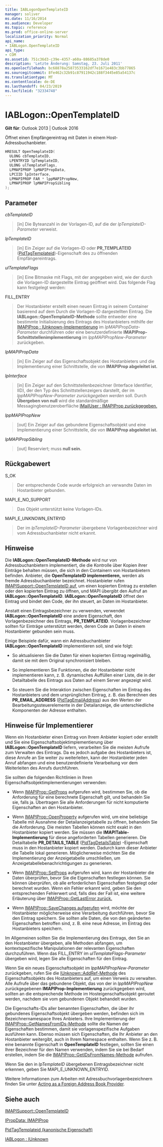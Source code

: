 ```yaml
---
title: IABLogonOpenTemplateID
manager: soliver
ms.date: 11/16/2014
ms.audience: Developer
ms.topic: reference
ms.prod: office-online-server
localization_priority: Normal
api_name:
- IABLogon.OpenTemplateID
api_type:
- COM
ms.assetid: 751c36d3-c39e-4357-a60a-88685a378de0
description: 'Letzte Änderung: Samstag, 23. Juli 2011'
ms.openlocfilehash: bc68878a25873533162df7e1671e483c3bb77865
ms.sourcegitcommit: 8fe462c32b91c87911942c188f3445e85a54137c
ms.translationtype: MT
ms.contentlocale: de-DE
ms.lasthandoff: 04/23/2019
ms.locfileid: "32334748"
---
```

# <a name="iablogonopentemplateid"></a>IABLogon::OpenTemplateID

  
  
**Gilt für**: Outlook 2013 | Outlook 2016 
  
Öffnet einen Empfängereintrag mit Daten in einem Host-Adressbuchanbieter.
  
```cpp
HRESULT OpenTemplateID(
  ULONG cbTemplateID,
  LPENTRYID lpTemplateID,
  ULONG ulTemplateFlags,
  LPMAPIPROP lpMAPIPropData,
  LPCIID lpInterface,
  LPMAPIPROP FAR * lppMAPIPropNew,
  LPMAPIPROP lpMAPIPropSibling
);
```

## <a name="parameters"></a>Parameter

 _cbTemplateID_
  
> [in] Die Byteanzahl in der Vorlagen-ID, auf die der  _lpTemplateID-Parameter_ verweist. 
    
 _lpTemplateID_
  
> [in] Ein Zeiger auf die Vorlagen-ID oder **PR_TEMPLATEID** ([PidTagTemplateid](pidtagtemplateid-canonical-property.md))-Eigenschaft des zu öffnenden Empfängereintrags.
    
 _ulTemplateFlags_
  
> [in] Eine Bitmaske mit Flags, mit der angegeben wird, wie der durch die Vorlagen-ID dargestellte Eintrag geöffnet wird. Das folgende Flag kann festgelegt werden:
    
FILL_ENTRY 
  
> Der Hostanbieter erstellt einen neuen Eintrag in seinem Container basierend auf dem Durch die Vorlagen-ID dargestellten Eintrag. Die **IABLogon::OpenTemplateID-Methode** sollte entweder eine bestimmte Initialisierung des Eintrags des Hostanbieters mithilfe der [IMAPIProp : IUnknown-Implementierung](imapipropiunknown.md) im  _lpMAPIPropData-Parameter_ durchführen oder eine benutzerdefinierte **IMAPIProp-Schnittstellenimplementierung** im  _lppMAPIPropNew-Parameter_ zurückgeben. 
    
 _lpMAPIPropData_
  
> [in] Ein Zeiger auf das Eigenschaftsobjekt des Hostanbieters und die Implementierung einer Schnittstelle, die von **IMAPIProp abgeleitet ist.**
    
 _lpInterface_
  
> [in] Ein Zeiger auf den Schnittstellenbezeichner (Interface Identifier, IID), der den Typ des Schnittstellenzeigers darstellt, der im  _lppMAPIPropNew-Parameter zurückgegeben werden_ soll. Durch **Übergeben von null** wird die standardmäßige Messagingbenutzeroberfläche [IMailUser : IMAPIProp zurückgegeben.](imailuserimapiprop.md)
    
 _lppMAPIPropNew_
  
> [out] Ein Zeiger auf das gebundene Eigenschaftsobjekt und eine Implementierung einer Schnittstelle, die von **IMAPIProp abgeleitet ist.**
    
 _lpMAPIPropSibling_
  
> [out] Reserviert; muss **null sein.**
    
## <a name="return-value"></a>Rückgabewert

S_OK 
  
> Der entsprechende Code wurde erfolgreich an verwandte Daten im Hostanbieter gebunden.
    
MAPI_E_NO_SUPPORT 
  
> Das Objekt unterstützt keine Vorlagen-IDs.
    
MAPI_E_UNKNOWN_ENTRYID 
  
> Der im  _lpTemplateID-Parameter_ übergebene Vorlagenbezeichner wird vom Adressbuchanbieter nicht erkannt. 
    
## <a name="remarks"></a>Hinweise

Die **IABLogon::OpenTemplateID-Methode** wird nur von Adressbuchanbietern implementiert, die die Kontrolle über Kopien ihrer Einträge behalten müssen, die sich in den Containern von Hostanbietern befinden. Anbieter, die **OpenTemplateID implementieren,** werden als fremde Adressbuchanbieter bezeichnet. Hostanbieter rufen [IMAPISupport::OpenTemplateID auf,](imapisupport-opentemplateid.md) um einen kopierten Eintrag zu erstellen oder den kopierten Eintrag zu öffnen, und MAPI übergibt den Aufruf an **IABLogon::OpenTemplateID**. **IABLogon::OpenTemplateID** öffnet den Eintrag und bindet den Code, der ihn steuert, an Daten im Hostanbieter. 
  
Anstatt einen Eintragsbezeichner zu verwenden, verwendet **IABLogon::OpenTemplateID** eine andere Eigenschaft, den Vorlagenbezeichner des Eintrags, **PR_TEMPLATEID**. Vorlagenbezeichner sollten für Einträge unterstützt werden, deren Code an Daten in einem Hostanbieter gebunden sein muss.
  
Einige Beispiele dafür, wann ein Adressbuchanbieter **IABLogon::OpenTemplateID** implementieren soll, sind wie folgt: 
  
- So aktualisieren Sie die Daten für einen kopierten Eintrag regelmäßig, damit sie mit dem Original synchronisiert bleiben.
    
- So implementieren Sie Funktionen, die der Hostanbieter nicht implementieren kann, z. B. dynamisches Auffüllen einer Liste, die in der Detailtabelle des Eintrags aus Daten auf einem Server angezeigt wird.
    
- So steuern Sie die Interaktion zwischen Eigenschaften im Eintrag des Hostanbieters und dem ursprünglichen Eintrag, z. B. das Berechnen des **PR_EMAIL_ADDRESS** ([PidTagEmailAddress](pidtagemailaddress-canonical-property.md)) aus den Werten der Bearbeitungssteuerelemente in der Detailanzeige, die unterschiedliche Komponenten der Adresse enthalten.
    
## <a name="notes-to-implementers"></a>Hinweise für Implementierer

Wenn ein Hostanbieter einen Eintrag von Ihrem Anbieter kopiert oder erstellt und Sie eine Eigenschaftsobjektimplementierung über **IABLogon::OpenTemplateID** liefern, verarbeiten Sie die meisten Aufrufe zum Verwalten des Eintrags. Da es jedoch aufgabe des Hostanbieters ist, diese Anrufe an Sie weiter zu weiterleiten, kann der Hostanbieter jeden Anruf abfangen und eine benutzerdefinierte Verarbeitung vor dem Weiterleiten des Anrufs durchführen.
  
Sie sollten die folgenden Richtlinien in Ihren Eigenschaftsobjektimplementierungen verwenden:
  
- Wenn [IMAPIProp::GetProps](imapiprop-getprops.md) aufgerufen wird, bestimmen Sie, ob die Anforderung für eine berechnete Eigenschaft gilt, und behandeln Sie sie, falls ja. Übertragen Sie alle Anforderungen für nicht komputierte Eigenschaften an den Hostanbieter. 
    
- Wenn [IMAPIProp::OpenProperty](imapiprop-openproperty.md) aufgerufen wird, um eine beliebige Tabelle mit Ausnahme der Detailanzeigetabelle zu öffnen, behandeln Sie die Anforderung. Die meisten Tabellen können nicht exakt in den Hostanbieter kopiert werden. Sie müssen die **IMAPITable-Implementierung** für diese angeforderten Tabellen generieren. Die Detailtabelle **PR_DETAILS_TABLE** ([PidTagDetailsTable](pidtagdetailstable-canonical-property.md)) -Eigenschaft muss in den Hostanbieter kopiert werden. Dadurch kann dieser Anbieter die Tabelle lokal generieren. Möglicherweise möchten Sie die Implementierung der Anzeigetabelle umschließen, um Anzeigetabellebenachrichtigungen zu generieren. 
    
- Wenn [IMAPIProp::SetProps](imapiprop-setprops.md) aufgerufen wird, kann der Hostanbieter die Daten überprüfen, bevor Sie die Eigenschaften festlegen können. Sie können überprüfen, ob alle erforderlichen Eigenschaften festgelegt oder berechnet wurden. Wenn ein Fehler erkannt wird, geben Sie den entsprechenden Fehlerwert und, falls dies der Fall ist, eine weitere Erläuterung über [IMAPIProp::GetLastError zurück.](imapiprop-getlasterror.md)
    
- Wenn [IMAPIProp::SaveChanges aufgerufen](imapiprop-savechanges.md) wird, möchte der Hostanbieter möglicherweise eine Verarbeitung durchführen, bevor Sie den Eintrag speichern. Sie sollten alle Daten, die von den geänderten Eigenschaften betroffen sind, z. B. eine neue Adresse, im Eintrag des Hostanbieters speichern. 
    
Im Allgemeinen sollten Sie die Implementierung des Eintrags, den Sie an den Hostanbieter übergeben, alle Methoden abfangen, um kontextspezifische Manipulationen der relevanten Eigenschaften durchzuführen. Wenn das FILL_ENTRY im  _ulTemplateFlags-Parameter_ übergeben wird, legen Sie alle Eigenschaften für den Eintrag. 
  
Wenn Sie ein neues Eigenschaftsobjekt im  _lppMAPIPropNew-Parameter_ zurückgeben, rufen Sie die [IUnknown::AddRef-Methode](https://msdn.microsoft.com/library/ms691379%28VS.85%29.aspx) des Eigenschaftsobjekts des Hostanbieters auf, um einen Verweis zu verwalten. Alle Aufrufe über das gebundene Objekt, das von der in _lppMAPIPropNew_ zurückgegebenen **IMAPIProp-Implementierung** zurückgegeben wird, sollten an die entsprechende Methode im Hosteigenschaftsobjekt geroutet werden, nachdem sie vom gebundenen Objekt behandelt wurden. 
  
Die Eigenschafts-IDs aller benannten Eigenschaften, die über ihr gebundenes Eigenschaftsobjekt übergeben werden, befinden sich im Bezeichnernamespace Ihres Anbieters. Ihre Implementierung der [IMAPIProp::GetNamesFromIDs-Methode](imapiprop-getnamesfromids.md) sollte die Namen der Eigenschaften bestimmen, damit sie vorlagenspezifische Aufgaben ausführen kann. Ebenso müssen sich Eigenschaften, die Ihr Anbieter an den Hostanbieter weitergibt, auch in Ihrem Namespace enthalten. Wenn Sie z. B. eine benannte Eigenschaft in **OpenTemplateID** festlegen, sollten Sie einen Ihrer Bezeichner für den Namen verwenden, indem Sie sie bei Bedarf erstellen, indem Sie die [IMAPIProp::GetIDsFromNames-Methode](imapiprop-getidsfromnames.md) aufrufen. 
  
Wenn Sie den in  _lpTemplateID_ übergebenen Eintragsbezeichner nicht erkennen, geben Sie MAPI_E_UNKNOWN_ENTRYID.
  
Weitere Informationen zum Arbeiten mit Adressbuchvorlagenbezeichnern finden Sie unter [Acting as a Foreign Address Book Provider](acting-as-a-foreign-address-book-provider.md).
  
## <a name="see-also"></a>Siehe auch



[IMAPISupport::OpenTemplateID](imapisupport-opentemplateid.md)
  
[IPropData: IMAPIProp](ipropdataimapiprop.md)
  
[PidTagTemplateid (kanonische Eigenschaft)](pidtagtemplateid-canonical-property.md)
  
[IABLogon : IUnknown](iablogoniunknown.md)

